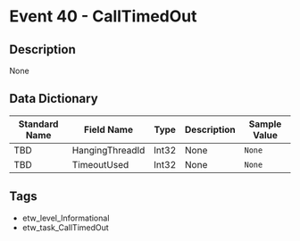 # Event 40 - CallTimedOut

## Description
None

## Data Dictionary
|Standard Name|Field Name|Type|Description|Sample Value|
|---|---|---|---|---|
|TBD|HangingThreadId|Int32|None|`None`|
|TBD|TimeoutUsed|Int32|None|`None`|

## Tags
* etw_level_Informational
* etw_task_CallTimedOut